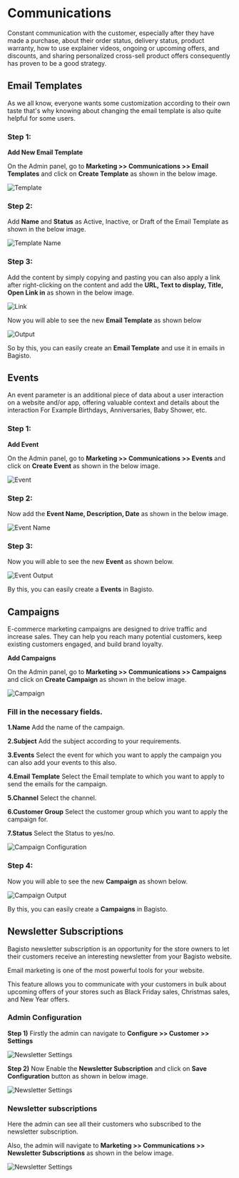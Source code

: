 # Communications

Constant communication with the customer, especially after they have made a purchase, about their order status, delivery status, product warranty, how to use explainer videos, ongoing or upcoming offers, and discounts, and sharing personalized cross-sell product offers consequently has proven to be a good strategy.

## Email Templates
As we all know, everyone wants some customization according to their own taste that's why knowing about changing the email template is also quite helpful for some users.


### Step 1: 

**Add New Email Template**

On the Admin panel, go to **Marketing >> Communications >> Email Templates** and click on **Create Template** as shown in the below image.
 
![Template](../../assets/2.1.0/images/marketing/template.png)

### Step 2: 

Add **Name** and **Status** as Active, Inactive, or Draft of the Email Template as shown in the below image.

![Template Name](../../assets/2.1.0/images/marketing/templateName.png)

### Step 3: 

Add the content by simply copying and pasting you can also apply a link after right-clicking on the content and add the **URL, Text to display, Title, Open Link in** as shown in the below image.

![Link](../../assets/2.1.0/images/marketing/link.png)

Now you will able to see the new **Email Template** as shown below

![Output](../../assets/2.1.0/images/marketing/output.png)

So by this, you can easily create an **Email Template** and use it in emails in Bagisto.

## Events

An event parameter is an additional piece of data about a user interaction on a website and/or app, offering valuable context and details about the interaction For Example Birthdays, Anniversaries, Baby Shower, etc. 


### Step 1: 
**Add Event**

On the Admin panel, go to **Marketing >> Communications >> Events** and click on **Create Event** as shown in the below image.

![Event](../../assets/2.1.0/images/marketing/event.png)

### Step 2: 

Now add the **Event Name, Description, Date** as shown in the below image.

![Event Name](../../assets/2.1.0/images/marketing/eventName.png)

### Step 3: 

Now you will able to see the new **Event** as shown below.

![Event Output](../../assets/2.1.0/images/marketing/eventOutput.png)

By this, you can easily create a **Events** in Bagisto.

## Campaigns

E-commerce marketing campaigns are designed to drive traffic and increase sales. They can help you reach many potential customers, keep existing customers engaged, and build brand loyalty.

**Add Campaigns**

On the Admin panel, go to **Marketing >> Communications >> Campaigns** and click on **Create Campaign** as shown in the below image.

![Campaign](../../assets/2.1.0/images/marketing/campaign.png)

### Fill in the necessary fields.

**1.Name** Add the name of the campaign.

**2.Subject** Add the subject according to your requirements.

**3.Events** Select the event for which you want to apply the campaign you can also add your events to this also.

**4.Email Template** Select the Email template to which you want to apply to send the emails for the campaign.

**5.Channel** Select the channel.

**6.Customer Group** Select the customer group which you want to apply the campaign for.

**7.Status** Select the Status to yes/no.

![Campaign Configuration](../../assets/2.1.0/images/marketing/campaignConfigration.png)

 ### Step 4: 

Now you will able to see the new **Campaign** as shown below.

![Campaign Output](../../assets/2.1.0/images/marketing/campaignOutput.png)

By this, you can easily create a **Campaigns** in Bagisto.

## Newsletter Subscriptions

Bagisto newsletter subscription is an opportunity for the store owners to let their customers receive an interesting newsletter from your Bagisto website.

Email marketing is one of the most powerful tools for your website.

This feature allows you to communicate with your customers in bulk about upcoming offers of your stores such as Black Friday sales, Christmas sales, and New Year offers.

### Admin Configuration

**Step 1)** Firstly the admin can navigate to **Configure >> Customer >> Settings**

![Newsletter Settings](../../assets/2.1.0/images/marketing/newsletterSettings.png)

**Step 2)** Now Enable the **Newsletter Subscription** and click on **Save Configuration** button as shown in below image.

![Newsletter Settings](../../assets/2.1.0/images/marketing/enableNewsletter.png)

### Newsletter subscriptions

Here the admin can see all their customers who subscribed to the newsletter subscription.

Also, the admin will navigate to **Marketing >> Communications >> Newsletter Subscriptions** as shown in the below image.

![Newsletter Settings](../../assets/2.1.0/images/marketing/newsletterGrid.png)
